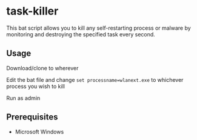 # task-killer
This bat script allows you to kill any self-restarting process or malware by monitoring and destroying the specified task every second.

## Usage
Download/clone to wherever

Edit the bat file and change `set processname=wlanext.exe` to whichever process you wish to kill

Run as admin

## Prerequisites
* Microsoft Windows
